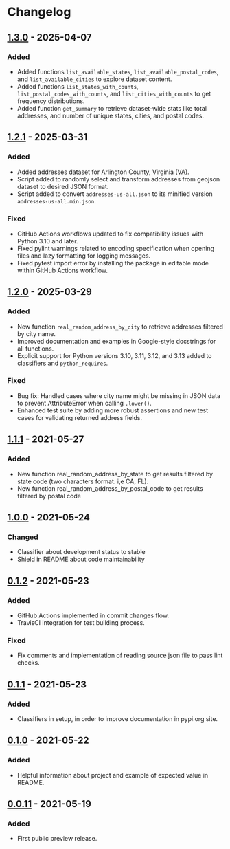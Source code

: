 # Changelog

## [1.3.0] - 2025-04-07
### Added
- Added functions `list_available_states`, `list_available_postal_codes`, and `list_available_cities` to explore dataset content.
- Added functions `list_states_with_counts`, `list_postal_codes_with_counts`, and `list_cities_with_counts` to get frequency distributions.
- Added function `get_summary` to retrieve dataset-wide stats like total addresses, and number of unique states, cities, and postal codes.

## [1.2.1] - 2025-03-31
### Added
- Added addresses dataset for Arlington County, Virginia (VA).
- Script added to randomly select and transform addresses from geojson dataset to desired JSON format.
- Script added to convert `addresses-us-all.json` to its minified version `addresses-us-all.min.json`.

### Fixed
- GitHub Actions workflows updated to fix compatibility issues with Python 3.10 and later.
- Fixed pylint warnings related to encoding specification when opening files and lazy formatting for logging messages.
- Fixed pytest import error by installing the package in editable mode within GitHub Actions workflow.

## [1.2.0] - 2025-03-29
### Added
- New function `real_random_address_by_city` to retrieve addresses filtered by city name.
- Improved documentation and examples in Google-style docstrings for all functions.
- Explicit support for Python versions 3.10, 3.11, 3.12, and 3.13 added to classifiers and `python_requires`.

### Fixed
- Bug fix: Handled cases where city name might be missing in JSON data to prevent AttributeError when calling `.lower()`.
- Enhanced test suite by adding more robust assertions and new test cases for validating returned address fields.

## [1.1.1] - 2021-05-27
### Added
- New function real_random_address_by_state to get results filtered by state code (two characters format. i,e CA, FL).
- New function real_random_address_by_postal_code to get results filtered by postal code

## [1.0.0] - 2021-05-24
### Changed
- Classifier about development status to stable
- Shield in README about code maintainability

## [0.1.2] - 2021-05-23
### Added
- GitHub Actions implemented in commit changes flow.
- TravisCI integration for test building process.

### Fixed
- Fix comments and implementation of reading source json file to pass lint checks.

## [0.1.1] - 2021-05-23
### Added
- Classifiers in setup, in order to improve documentation in pypi.org site.

## [0.1.0] - 2021-05-22
### Added
- Helpful information about project and example of expected value in README.

## [0.0.11] - 2021-05-19
### Added
- First public preview release.

[1.3.0]: https://github.com/neosergio/random-address/compare/v1.2.1...v1.3.0
[1.2.1]: https://github.com/neosergio/random-address/compare/v1.2.0...v1.2.1
[1.2.0]: https://github.com/neosergio/random-address/compare/v1.1.1...v1.2.0
[1.1.1]: https://github.com/neosergio/random-address/compare/v0.1.2...v1.1.1
[1.0.0]: https://github.com/neosergio/random-address/compare/v0.1.2...v1.0.0
[0.1.2]: https://github.com/neosergio/random-address/compare/v0.1.1...v0.1.2
[0.1.1]: https://github.com/neosergio/random-address/compare/v0.1.0...v0.1.1
[0.1.0]: https://github.com/neosergio/random-address/compare/v0.0.11...v0.1.0
[0.0.11]: https://github.com/neosergio/random-address/releases/tag/v0.0.11